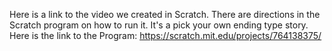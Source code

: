 Here is a link to the video we created in Scratch.  There are directions in the Scratch program on how to run it.  It's a pick your own ending type story.
Here is the link to the Program:  https://scratch.mit.edu/projects/764138375/ 
